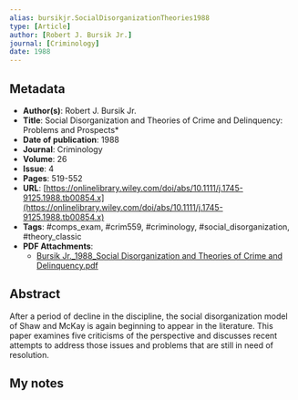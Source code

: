 ```yaml
---
alias: bursikjr.SocialDisorganizationTheories1988
type: [Article]
author: [Robert J. Bursik Jr.]
journal: [Criminology]
date: 1988
---
```


## Metadata

* **Author(s)**: Robert J. Bursik Jr.
* **Title**: Social Disorganization and Theories of Crime and Delinquency: Problems and Prospects*
* **Date of publication**: 1988
* **Journal**: Criminology
* **Volume**: 26
* **Issue**: 4
* **Pages**: 519-552
* **URL**: [https://onlinelibrary.wiley.com/doi/abs/10.1111/j.1745-9125.1988.tb00854.x](https://onlinelibrary.wiley.com/doi/abs/10.1111/j.1745-9125.1988.tb00854.x)
* **Tags**: #comps_exam, #crim559, #criminology, #social_disorganization, #theory_classic
* **PDF Attachments**:
  * [Bursik Jr._1988_Social Disorganization and Theories of Crime and Delinquency.pdf](zotero://open-pdf/library/items/A923UTVE)

## Abstract

After a period of decline in the discipline, the social disorganization model of Shaw and McKay is again beginning to appear in the literature. This paper examines five criticisms of the perspective and discusses recent attempts to address those issues and problems that are still in need of resolution.

## My notes

